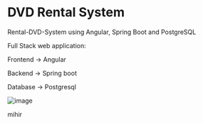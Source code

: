 # DVD Rental System
Rental-DVD-System using Angular, Spring Boot and PostgreSQL

Full Stack web application:

Frontend -> Angular

Backend -> Spring boot 

Database -> Postgresql

![image](https://github.com/joel06-dsouza/dvd-rental-system/assets/64890495/6d1bf379-02e1-45ce-9e7c-3e39cce75075)


mihir